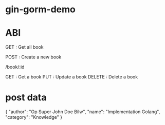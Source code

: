 # gin-gorm-demo


# ABI

GET : Get all book

POST : Create a new book


/book/:id

GET : Get a book
PUT : Update a book
DELETE : Delete a book


# post data

{
"author": "Op Super John Doe Bilw",
"name": "Implementation Golang",
"category": "Knowledge"
}